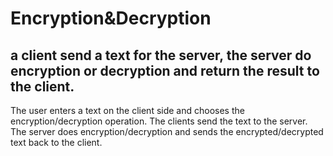 # Encryption&Decryption
## a client send a text for the server, the server do encryption or decryption and return the result to the client.

The user enters a text on the client side and chooses the encryption/decryption operation.
The clients send the text to the server.
The server does encryption/decryption and sends the encrypted/decrypted text back to the client.